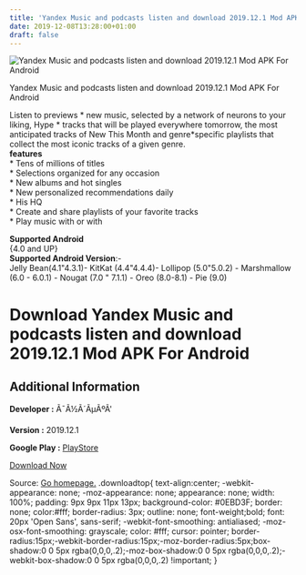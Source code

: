 ```yaml
---
title: 'Yandex Music and podcasts listen and download 2019.12.1 Mod APK For Android'
date: 2019-12-08T13:28:00+01:00
draft: false
---
```


![Yandex Music and podcasts listen and download 2019.12.1 Mod APK For Android](https://i0.wp.com/apkhome.net/wp-content/uploads/2019/12/Yandex-Music-and-podcasts-listen-and-download-2019.12.1-Mod.png "Yandex Music and podcasts listen and download 2019.12.1 Mod APK For Android")

  

Yandex Music and podcasts listen and download 2019.12.1 Mod APK For Android

Listen to previews \* new music, selected by a network of neurons to your liking, Hype \* tracks that will be played everywhere tomorrow, the most anticipated tracks of New This Month and genre\*specific playlists that collect the most iconic tracks of a given genre.  
**features**  
\* Tens of millions of titles  
\* Selections organized for any occasion  
\* New albums and hot singles  
\* New personalized recommendations daily  
\* His HQ  
\* Create and share playlists of your favorite tracks  
\* Play music with or with

**Supported Android**  
{4.0 and UP}  
**Supported Android Version**:-  
Jelly Bean(4.1"4.3.1)- KitKat (4.4"4.4.4)- Lollipop (5.0"5.0.2) - Marshmallow (6.0 - 6.0.1) - Nougat (7.0 " 7.1.1) - Oreo (8.0-8.1) - Pie (9.0)

Download Yandex Music and podcasts listen and download 2019.12.1 Mod APK For Android
====================================================================================

Additional Information
----------------------

**Developer :** Ã¯Ã½Ã´ÃµÃºÃ'

**Version :** 2019.12.1

**Google Play :** [PlayStore](https://play.google.com/store/apps/details?id=ru.yandex.music&hl=en)

  

[Download Now](https://store4app.co/post/yandex-music-and-podcasts-listen-and-download-2019-12-1-mod-apk-for-android_1575796054)

  
Source: [Go homepage.](https://store4app.co/post/yandex-music-and-podcasts-listen-and-download-2019-12-1-mod-apk-for-android_1575796054) .downloadtop{ text-align:center; -webkit-appearance: none; -moz-appearance: none; appearance: none; width: 100%; padding: 9px 9px 11px 13px; background-color: #0EBD3F; border: none; color:#fff; border-radius: 3px; outline: none; font-weight;bold; font: 20px 'Open Sans', sans-serif; -webkit-font-smoothing: antialiased; -moz-osx-font-smoothing: grayscale; color: #fff; cursor: pointer; border-radius:15px;-webkit-border-radius:15px;-moz-border-radius:5px;box-shadow:0 0 5px rgba(0,0,0,.2);-moz-box-shadow:0 0 5px rgba(0,0,0,.2);-webkit-box-shadow:0 0 5px rgba(0,0,0,.2) !important; }